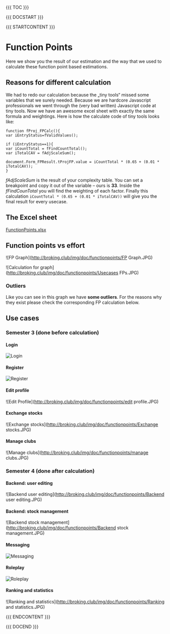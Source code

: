 {{{ TOC }}}

{{{ DOCSTART }}}

{{{ STARTCONTENT }}}

# Function Points
Here we show you the result of our estimation and the way that we used to calculate these function point based estimations.


## Reasons for different calculation
We had to redo our calculation because the „tiny tools“ missed some variables that we surely needed.
Because we are hardcore Javascript professionals we went through the (very bad written) Javascript code at tiny tools. Now we have an awesome excel sheet with exactly the same formula and weightings.
Here is how the calculate code of tiny tools looks like:

```
function fProj_FPCalc(){
var iEntryStatus=fValidValues();

if (iEntryStatus==1){
var iCountTotal = fFindCountTotal();
var iTotalCAV = fAdjScaleSum();

document.Form_FPResult.tProjFP.value = iCountTotal * (0.65 + (0.01 * iTotalCAV));
}
```

*fAdjScaleSum* is the result of your complexity table. You can set a breakpoint and copy it out of the variable – ours is **33**.
Inside the *fFindCounTotal* you will find the weighting of each factor. Finally this calculation `iCountTotal * (0.65 + (0.01 * iTotalCAV))` will give you the final result for every usecase.

## The Excel sheet
[FunctionPoints.xlsx](http://broking.club/doc/rsc/FunctionPoints.xlsx)

## Function points vs effort

![FP Graph](http://broking.club/img/doc/functionpoints/FP Graph.JPG)

![Calculation for graph](http://broking.club/img/doc/functionpoints/Usecases FPs.JPG)

### Outliers
Like you can see in this graph we have **some outliers**. For the reasons why they exist please check the corresponding FP calculation below.


## Use cases

### Semester 3 (done before calculation)

#### Login

![Login](http://broking.club/img/doc/functionpoints/Login.JPG)


#### Register

![Register](http://broking.club/img/doc/functionpoints/Register.JPG)

#### Edit profile

![Edit Profile](http://broking.club/img/doc/functionpoints/edit profile.JPG)

#### Exchange stocks

![Exchange stocks](http://broking.club/img/doc/functionpoints/Exchange stocks.JPG)

#### Manage clubs

![Manage clubs](http://broking.club/img/doc/functionpoints/manage clubs.JPG)

### Semester 4 (done after calculation)

#### Backend: user editing
![Backend user editing](http://broking.club/img/doc/functionpoints/Backend user editing.JPG)


#### Backend: stock management
![Backend stock management](http://broking.club/img/doc/functionpoints/Backend stock management.JPG)

#### Messaging
![Messaging](http://broking.club/img/doc/functionpoints/Messaging.JPG)


#### Roleplay
![Roleplay](http://broking.club/img/doc/functionpoints/Roleplay.JPG)


#### Ranking and statistics
![Ranking and statistics](http://broking.club/img/doc/functionpoints/Ranking and statistics.JPG)


{{{ ENDCONTENT }}}

{{{ DOCEND }}}
